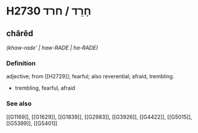 # H2730 חָרֵד / חרד

## chârêd

_(khaw-rade' | haw-RADE | ha-RADE)_

### Definition

adjective; from [[H2729]]; fearful; also reverential; afraid, trembling.

- trembling, fearful, afraid
### See also

[[G1169]], [[G1629]], [[G1839]], [[G2983]], [[G3926]], [[G4422]], [[G5015]], [[G5399]], [[G5401]]

